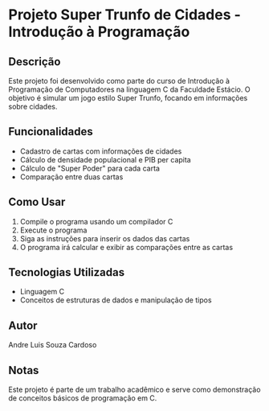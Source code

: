 # Projeto Super Trunfo de Cidades - Introdução à Programação

## Descrição
Este projeto foi desenvolvido como parte do curso de Introdução à Programação de Computadores na linguagem C da Faculdade Estácio. O objetivo é simular um jogo estilo Super Trunfo, focando em informações sobre cidades.

## Funcionalidades
- Cadastro de cartas com informações de cidades
- Cálculo de densidade populacional e PIB per capita
- Cálculo de "Super Poder" para cada carta
- Comparação entre duas cartas

## Como Usar
1. Compile o programa usando um compilador C
2. Execute o programa
3. Siga as instruções para inserir os dados das cartas
4. O programa irá calcular e exibir as comparações entre as cartas

## Tecnologias Utilizadas
- Linguagem C
- Conceitos de estruturas de dados e manipulação de tipos

## Autor
Andre Luis Souza Cardoso

## Notas
Este projeto é parte de um trabalho acadêmico e serve como demonstração de conceitos básicos de programação em C.
